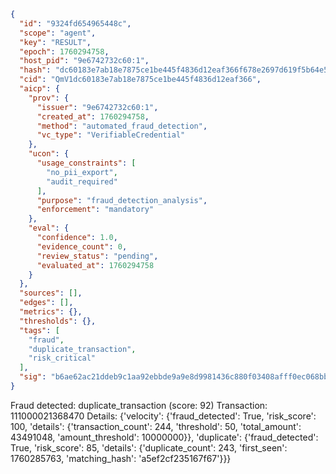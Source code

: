 ```json
{
  "id": "9324fd654965448c",
  "scope": "agent",
  "key": "RESULT",
  "epoch": 1760294758,
  "host_pid": "9e6742732c60:1",
  "hash": "dc60183e7ab18e7875ce1be445f4836d12eaf366f678e2697d619f5b64e5b358",
  "cid": "QmV1dc60183e7ab18e7875ce1be445f4836d12eaf366",
  "aicp": {
    "prov": {
      "issuer": "9e6742732c60:1",
      "created_at": 1760294758,
      "method": "automated_fraud_detection",
      "vc_type": "VerifiableCredential"
    },
    "ucon": {
      "usage_constraints": [
        "no_pii_export",
        "audit_required"
      ],
      "purpose": "fraud_detection_analysis",
      "enforcement": "mandatory"
    },
    "eval": {
      "confidence": 1.0,
      "evidence_count": 0,
      "review_status": "pending",
      "evaluated_at": 1760294758
    }
  },
  "sources": [],
  "edges": [],
  "metrics": {},
  "thresholds": {},
  "tags": [
    "fraud",
    "duplicate_transaction",
    "risk_critical"
  ],
  "sig": "b6ae62ac21ddeb9c1aa92ebbde9a9e8d9981436c880f03408afff0ec068bb2ac"
}
```

Fraud detected: duplicate_transaction (score: 92)
Transaction: 111000021368470
Details: {'velocity': {'fraud_detected': True, 'risk_score': 100, 'details': {'transaction_count': 244, 'threshold': 50, 'total_amount': 43491048, 'amount_threshold': 10000000}}, 'duplicate': {'fraud_detected': True, 'risk_score': 85, 'details': {'duplicate_count': 243, 'first_seen': 1760285763, 'matching_hash': 'a5ef2cf235167f67'}}}